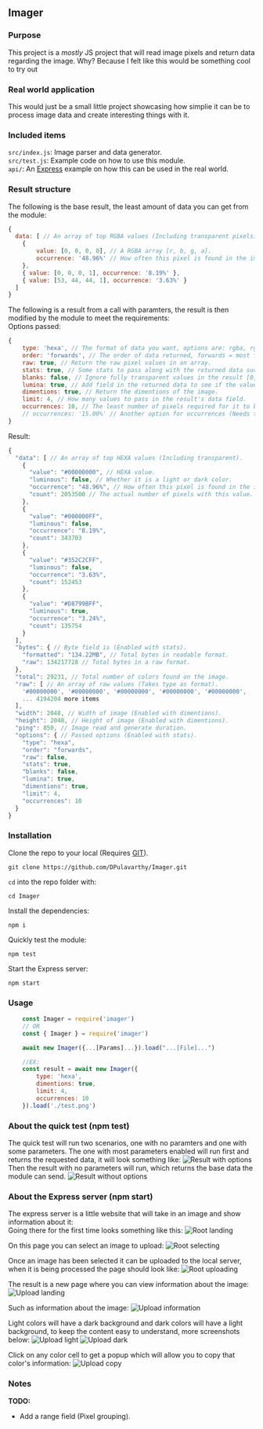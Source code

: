 ## Imager

### Purpose
This project is a *mostly* JS project that will read image pixels and return data regarding the image.
Why? Because I felt like this would be something cool to try out

### Real world application
This would just be a small little project showcasing how simplie it can be to process image data and create interesting things with it.

### Included items
`src/index.js`: Image parser and data generator.
<br />
`src/test.js`: Example code on how to use this module.
<br />
`api/`: An [Express](https://www.npmjs.com/package/express) example on how this can be used in the real world.

### Result structure
The following is the base result, the least amount of data you can get from the module:
```js
{
  data: [ // An array of top RGBA values (Including transparent pixels).
    {
        value: [0, 0, 0, 0], // A RGBA array [r, b, g, a].
        occurrence: '48.96%' // How often this pixel is found in the image.
    },
    { value: [0, 0, 0, 1], occurrence: '8.19%' },
    { value: [53, 44, 44, 1], occurrence: '3.63%' }
  ]
}
```

The following is a result from a call with paramters, the result is then modified by the module to meet the requirements:
<br />
Options passed:
```js
{
    type: 'hexa', // The format of data you want, options are: rgba, rgb, hexa, hex.
    order: 'forwards', // The order of data returned, forwards = most found values & backwards = least found values.
    raw: true, // Return the raw pixel values in an array.
    stats: true, // Some stats to pass along with the returned data such as ping or bytes of data processed.
    blanks: false, // Ignore fully transparent values in the result [0, 0, 0, 0].
    lumina: true, // Add field in the returned data to see if the value is a light color or dark color.
    dimentions: true, // Return the dimentions of the image.
    limit: 4, // How many values to pass in the result's data field.
    occurrences: 10, // The least number of pixels required for it to be required in the result (Not applicable to paramter: raw).
    // occurrences: '15.00%' // Another option for occurrences (Needs to occur at least X percent in order to be available in result).
}
```
Result:

```js
{
  "data": [ // An array of top HEXA values (Including transparent).
    {
      "value": "#00000000", // HEXA value.
      "luminous": false, // Whether it is a light or dark color.
      "occurrence": "48.96%", // How often this pixel is found in the image.
      "count": 2053500 // The actual number of pixels with this value.
    },
    {
      "value": "#000000FF",
      "luminous": false,
      "occurrence": "8.19%",
      "count": 343703
    },
    {
      "value": "#352C2CFF",
      "luminous": false,
      "occurrence": "3.63%",
      "count": 152453
    },
    {
      "value": "#D8799BFF",
      "luminous": true,
      "occurrence": "3.24%",
      "count": 135754
    }
  ],
  "bytes": { // Byte field is (Enabled with stats).
    "formatted": "134.22MB", // Total bytes in readable format.
    "raw": 134217728 // Total bytes in a raw format.
  },
  "total": 29231, // Total number of colors found on the image.
  "raw": [ // An array of raw values (Takes type as format).
    '#00000000', '#00000000', '#00000000', '#00000000', '#00000000',
    ... 4194204 more items
  ],
  "width": 2048, // Width of image (Enabled with dimentions).
  "height": 2048, // Height of image (Enabled with dimentions).
  "ping": 850, // Image read and generate duration.
  "options": { // Passed options (Enabled with stats).
    "type": "hexa",
    "order": "forwards",
    "raw": false,
    "stats": true,
    "blanks": false,
    "lumina": true,
    "dimentions": true,
    "limit": 4,
    "occurrences": 10
  }
}
```


### Installation
Clone the repo to your local (Requires [GIT](https://git-scm.com/)).
```
git clone https://github.com/DPulavarthy/Imager.git
```

`cd` into the repo folder with:
```
cd Imager
```

Install the dependencies:
```
npm i
```

Quickly test the module:
```
npm test
```

Start the Express server:
```
npm start
```

### Usage
```js
    const Imager = require('imager')
    // OR
    const { Imager } = require('imager')

    await new Imager({...[Params]...}).load("...[File]...")

    //EX:
    const result = await new Imager({
        type: 'hexa',
        dimentions: true,
        limit: 4,
        occurrences: 10
    }).load('./test.png')
```

### About the quick test (npm test)
The quick test will run two scenarios, one with no paramters and one with some parameters.
The one with most parameters enabled will run first and returns the requested data, it will look something like:
![Result with options](./assets/result-options.png)
Then the result with no parameters will run, which returns the base data the module can send.
![Result without options](./assets/result-base.png)

### About the Express server (npm start)
The express server is a little website that will take in an image and show information about it:
<br />
Going there for the first time looks something like this:
![Root landing](./assets/root.png)

On this page you can select an image to upload:
![Root selecting](./assets/root-selecting.png)

Once an image has been selected it can be uploaded to the local server, when it is being processed the page should look like:
![Root uploading](./assets/root-uploading.png)

The result is a new page where you can view information about the image:
![Upload landing](./assets/upload-landing.png)

Such as information about the image:
![Upload information](./assets/upload-info.png)

Light colors will have a dark background and dark colors will have a light background, to keep the content easy to understand, more screenshots below:
![Upload light](./assets/upload-select-light.png)
![Upload dark](./assets/upload-select-dark.png)

Click on any color cell to get a popup which will allow you to copy that color's information:
![Upload copy](./assets/upload-copy.png)

### Notes
**TODO:**
* Add a range field (Pixel grouping).
